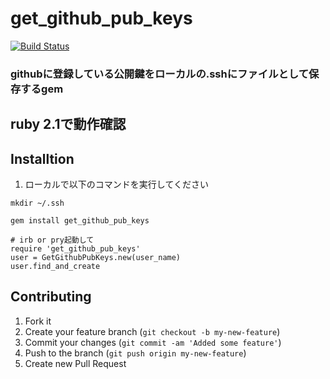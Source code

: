 # get_github_pub_keys

[![Build Status](https://travis-ci.org/kikeda1104/get_github_pub_keys.svg?branch=feature%2Fadd_travis)](https://travis-ci.org/kikeda1104/get_github_pub_keys)

### githubに登録している公開鍵をローカルの.sshにファイルとして保存するgem

## ruby 2.1で動作確認

## Installtion

1) ローカルで以下のコマンドを実行してください
```:bach
mkdir ~/.ssh
```

```:ruby
gem install get_github_pub_keys
```

```:ruby
# irb or pry起動して
require 'get_github_pub_keys'
user = GetGithubPubKeys.new(user_name)
user.find_and_create
```

## Contributing

1. Fork it
2. Create your feature branch (`git checkout -b my-new-feature`)
3. Commit your changes (`git commit -am 'Added some feature'`)
4. Push to the branch (`git push origin my-new-feature`)
5. Create new Pull Request

